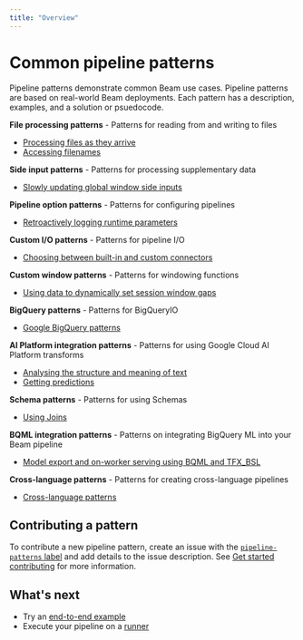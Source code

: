```yaml
---
title: "Overview"
---
```

<!--
Licensed under the Apache License, Version 2.0 (the "License");
you may not use this file except in compliance with the License.
You may obtain a copy of the License at

http://www.apache.org/licenses/LICENSE-2.0

Unless required by applicable law or agreed to in writing, software
distributed under the License is distributed on an "AS IS" BASIS,
WITHOUT WARRANTIES OR CONDITIONS OF ANY KIND, either express or implied.
See the License for the specific language governing permissions and
limitations under the License.
-->

# Common pipeline patterns

Pipeline patterns demonstrate common Beam use cases. Pipeline patterns are based on real-world Beam deployments. Each pattern has a description, examples, and a solution or psuedocode.

**File processing patterns** - Patterns for reading from and writing to files
* [Processing files as they arrive](/documentation/patterns/file-processing/#processing-files-as-they-arrive)
* [Accessing filenames](/documentation/patterns/file-processing/#accessing-filenames)

**Side input patterns** - Patterns for processing supplementary data
* [Slowly updating global window side inputs](/documentation/patterns/side-inputs/#slowly-updating-global-window-side-inputs)

**Pipeline option patterns** - Patterns for configuring pipelines
* [Retroactively logging runtime parameters](/documentation/patterns/pipeline-options/#retroactively-logging-runtime-parameters)

**Custom I/O patterns** - Patterns for pipeline I/O
* [Choosing between built-in and custom connectors](/documentation/patterns/custom-io/#choosing-between-built-in-and-custom-connectors)

**Custom window patterns** - Patterns for windowing functions
* [Using data to dynamically set session window gaps](/documentation/patterns/custom-windows/#using-data-to-dynamically-set-session-window-gaps)

**BigQuery patterns** - Patterns for BigQueryIO
* [Google BigQuery patterns](/documentation/patterns/bigqueryio/#google-bigquery-patterns)

**AI Platform integration patterns** - Patterns for using Google Cloud AI Platform transforms
* [Analysing the structure and meaning of text](/documentation/patterns/ai-platform/#analysing-the-structure-and-meaning-of-text)
* [Getting predictions](/documentation/patterns/ai-platform/#getting-predictions)

**Schema patterns** - Patterns for using Schemas
* [Using Joins](/documentation/patterns/schema/#using-joins)

**BQML integration patterns** - Patterns on integrating BigQuery ML into your Beam pipeline
* [Model export and on-worker serving using BQML and TFX_BSL](/documentation/patterns/bqml/#bigquery-ml-integration)

**Cross-language patterns** - Patterns for creating cross-language pipelines
* [Cross-language patterns](/documentation/patterns/cross-language/#cross-language-transforms)

## Contributing a pattern

To contribute a new pipeline pattern, create an issue with the [`pipeline-patterns` label](https://issues.apache.org/jira/browse/BEAM-7449?jql=labels%20%3D%20pipeline-patterns) and add details to the issue description. See [Get started contributing](/contribute/) for more information.

## What's next

* Try an [end-to-end example](/get-started/try-apache-beam/)
* Execute your pipeline on a [runner](/documentation/runners/capability-matrix/)
